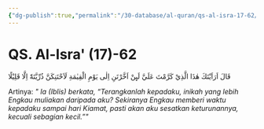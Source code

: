 ```yaml
---
{"dg-publish":true,"permalink":"/30-database/al-quran/qs-al-isra-17-62/"}
---
```



# QS. Al-Isra' (17)-62
قَالَ اَرَاَيْتَكَ هٰذَا الَّذِيْ كَرَّمْتَ عَلَيَّ لَىِٕنْ اَخَّرْتَنِ اِلٰى يَوْمِ الْقِيٰمَةِ لَاَحْتَنِكَنَّ ذُرِّيَّتَهٗٓ اِلَّا قَلِيْلًا

Artinya: *" Ia (Iblis) berkata, “Terangkanlah kepadaku, inikah yang lebih Engkau muliakan daripada aku? Sekiranya Engkau memberi waktu kepadaku sampai hari Kiamat, pasti akan aku sesatkan keturunannya, kecuali sebagian kecil.”"*
